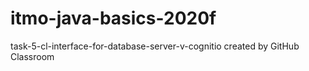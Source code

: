 # itmo-java-basics-2020f
task-5-cl-interface-for-database-server-v-cognitio created by GitHub Classroom
